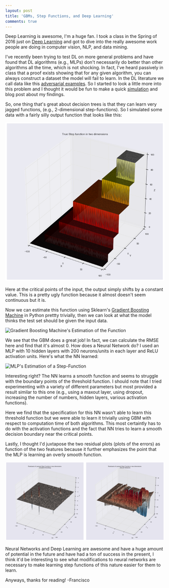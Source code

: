 ```yaml
---
layout: post
title: 'GBMs, Step Functions, and Deep Learning'
comments: true
---
```


Deep Learning is awesome, I'm a huge fan. I took a class in the Spring of 2016 just on [Deep Learning](https://github.com/franciscojavierarceo/ECBME6040) and got to dive into the really awesome work people are doing in computer vision, NLP, and data mining.

I've recently been trying to test DL on more general problems and have found that DL algorithms (e.g., MLPs) don't necessarily do better than other algorithms all the time, which is not shocking. In fact, I've heard passively in class that a proof exists showing that for any given algorithm, you can always construct a dataset the model will fail to learn. In the DL literature we call data like this [adversarial examples](https://arxiv.org/pdf/1412.6572.pdf). So I started to look a little more into this problem and I thought it would be fun to make a quick [simulation](https://github.com/franciscojavierarceo/Python/blob/master/Step%20Functions.ipynb) and blog post about my findings.  

So, one thing that's great about decision trees is that they can learn very jagged functions, (e.g., 2-dimensional step-functions). So I simulated some data with a fairly silly output function that looks like this:

![A look at the true function](/assets/images/stepfunction_true.png)

Here at the critical points of the input, the output simply shifts by a constant value. This is a pretty ugly function because it almost doesn't seem continuous but it is.

Now we can estimate this function using Sklearn's [Gradient Boosting Machine](http://scikit-learn.org/stable/modules/generated/sklearn.ensemble.GradientBoostingClassifier.html) in Python prettty trivially, then we can look at what the model thinks the test set should be given the input data.

![Gradient Boosting Machine's Estimation of the Function](/assets/images/stepfunctiongbm.gif)

We see that the GBM does a great job! In fact, we can calculate the RMSE here and find that it's almost 0. How does a Neural Network do? I used an MLP with 10 hidden layers with 200 neurons/units in each layer and ReLU activation units. Here's what the NN learned:

![MLP's Estimation of a Step-Function](/assets/images/stepfunctionmlp.gif)

Interesting right? The NN learns a smooth function and seems to struggle with the boundary points of the threshold function. I should note that I tried experimenting with a variety of different parameters but most provided a result similar to this one (e.g., using a maxout layer, using dropout, increasing the number of numbers, hidden layers, various activation functions). 

Here we find that the specification for this NN wasn't able to learn this threshold function but we were able to learn it trivially using  GBM with respect to computation time of both algorithms. This most certaintly has to do with the activation functions and the fact that NN tries to learn a smooth decision boundary near the critical points.

Lastly, I thought I'd juxtapose the two residual plots (plots of the errors) as function of the two features because it further emphasizes the point that the MLP is learning an overly smooth function.


<center> <img src="/assets/images/stepfunction_res.png" width="1400" /> </center>

Neural Networks and Deep Learning are awesome and have a huge amount of potential in the future and have had a ton of success in the present, I think it'd be interesting to see what modifications to neural networks are necessary to make learning step functions of this nature easier for them to learn.

Anyways, thanks for reading!
-Francisco
